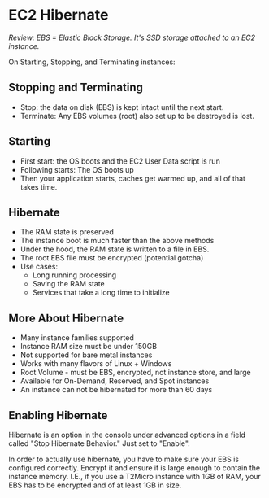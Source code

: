 # EC2 Hibernate

*Review: EBS = Elastic Block Storage. It's SSD storage attached to an EC2 instance.*

On Starting, Stopping, and Terminating instances:

## Stopping and Terminating
* Stop: the data on disk (EBS) is kept intact until the next start.
* Terminate: Any EBS volumes (root) also set up to be destroyed is lost.

## Starting
* First start: the OS boots and the EC2 User Data script is run
* Following starts: The OS boots up
* Then your application starts, caches get warmed up, and all of that takes time.

## Hibernate
* The RAM state is preserved
* The instance boot is much faster than the above methods
* Under the hood, the RAM state is written to a file in EBS.
* The root EBS file must be encrypted (potential gotcha)
* Use cases:
    * Long running processing
    * Saving the RAM state
    * Services that take a long time to initialize

## More About Hibernate

* Many instance families supported
* Instance RAM size must be under 150GB
* Not supported for bare metal instances
* Works with many flavors of Linux + Windows
* Root Volume - must be EBS, encrypted, not instance store, and large
* Available for On-Demand, Reserved, and Spot instances
* An instance can not be hibernated for more than 60 days

## Enabling Hibernate

Hibernate is an option in the console under advanced options in a field called "Stop Hibernate Behavior." Just set to "Enable". 

In order to actually use hibernate, you have to make sure your EBS is configured correctly. Encrypt it and ensure it is large enough to contain the instance memory. I.E., if you use a T2Micro instance with 1GB of RAM, your EBS has to be encrypted and of at least 1GB in size. 

